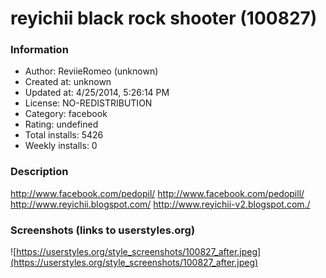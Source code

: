 # reyichii black rock shooter (100827)

### Information
- Author: ReviieRomeo (unknown)
- Created at: unknown
- Updated at: 4/25/2014, 5:26:14 PM
- License: NO-REDISTRIBUTION
- Category: facebook
- Rating: undefined
- Total installs: 5426
- Weekly installs: 0


### Description
http://www.facebook.com/pedopil/
http://www.facebook.com/pedopill/
http://www.reyichii.blogspot.com/
http://www.reyichii-v2.blogspot.com./


### Screenshots (links to userstyles.org)
![https://userstyles.org/style_screenshots/100827_after.jpeg](https://userstyles.org/style_screenshots/100827_after.jpeg)


